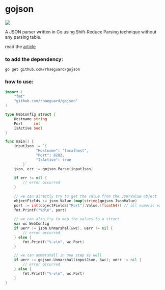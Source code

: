 # gojson

![](https://github.com/rhaeguard/gojson/actions/workflows/go.yml/badge.svg)

A JSON parser written in Go using Shift-Reduce Parsing technique without any parsing table.

read the [article](https://rhaeguard.github.io/posts/json-parsing-shift-reduce/)

### to add the dependency:

```shell
go get github.com/rhaeguard/gojson
```

### how to use:
```go
import (
    "fmt"
    "github.com/rhaeguard/gojson"
)

type WebConfig struct {
    Hostname string
    Port     int
    IsActive bool
}

func main() {
    inputJson := `{
              "Hostname": "localhost",
              "Port": 8282,
              "IsActive": true
        }`
    json, err := gojson.Parse(inputJson)
    
    if err != nil {
        // error occurred
    }
    
	// we can directly try to get the value from the JsonValue object
    objectFields := json.Value.(map[string]gojson.JsonValue)
    port := int(objectFields["Port"].Value.(float64)) // all numeric values are converted to float64
    fmt.Printf("%d\n", port)
    
	// we can also try to map the values to a struct
    var wc WebConfig
    if uerr := json.Unmarshal(&wc); uerr != nil {
        // error occurred
    } else {
        fmt.Printf("%-v\n", wc.Port)
    }

	// we can unmarshall in one step as well
    if uerr := gojson.Unmarshal(inputJson, &wc); uerr != nil {
        // error occurred
    } else {
        fmt.Printf("%-v\n", wc.Port)
    }
}
```
